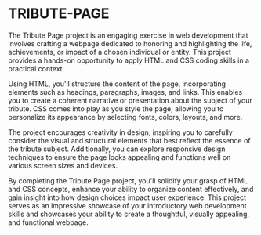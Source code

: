 # TRIBUTE-PAGE

The Tribute Page project is an engaging exercise in web development that involves crafting a webpage dedicated to honoring and highlighting the life, achievements, or impact of a chosen individual or entity. This project provides a hands-on opportunity to apply HTML and CSS coding skills in a practical context.

Using HTML, you'll structure the content of the page, incorporating elements such as headings, paragraphs, images, and links. This enables you to create a coherent narrative or presentation about the subject of your tribute. CSS comes into play as you style the page, allowing you to personalize its appearance by selecting fonts, colors, layouts, and more.

The project encourages creativity in design, inspiring you to carefully consider the visual and structural elements that best reflect the essence of the tribute subject. Additionally, you can explore responsive design techniques to ensure the page looks appealing and functions well on various screen sizes and devices.

By completing the Tribute Page project, you'll solidify your grasp of HTML and CSS concepts, enhance your ability to organize content effectively, and gain insight into how design choices impact user experience. This project serves as an impressive showcase of your introductory web development skills and showcases your ability to create a thoughtful, visually appealing, and functional webpage.
